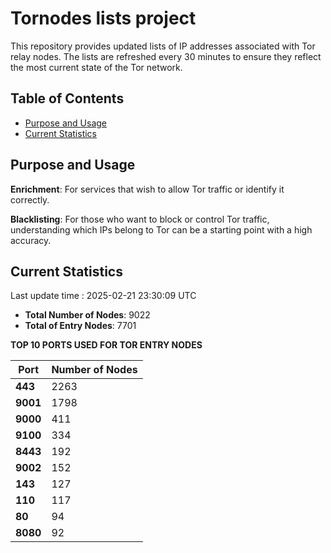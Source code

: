 # Tornodes lists project

This repository provides updated lists of IP addresses associated with Tor relay nodes. The lists are refreshed every 30 minutes to ensure they reflect the most current state of the Tor network.

## Table of Contents

- [Purpose and Usage](#purpose-and-usage)
- [Current Statistics](#current-statistics)


## Purpose and Usage

**Enrichment**: For services that wish to allow Tor traffic or identify it correctly.

**Blacklisting**: For those who want to block or control Tor traffic, understanding which IPs belong to Tor can be a starting point with a high accuracy.

## Current Statistics

Last update time : 2025-02-21 23:30:09 UTC

- **Total Number of Nodes**: 9022
- **Total of Entry Nodes**: 7701

**TOP 10 PORTS USED FOR TOR ENTRY NODES**

| **Port** | **Number of Nodes** |
|------|-----------------|
| **443**   | 2263  |
| **9001**   | 1798  |
| **9000**   | 411  |
| **9100**   | 334  |
| **8443**   | 192  |
| **9002**   | 152  |
| **143**   | 127  |
| **110**   | 117  |
| **80**   | 94  |
| **8080**   | 92  |

